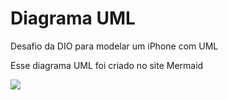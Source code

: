 # Diagrama UML
Desafio da DIO para modelar um iPhone com UML

Esse diagrama UML foi criado no site Mermaid

[![](https://mermaid.ink/img/pako:eNp9ksFugzAMhl8F5US19gU4TKrWSw-rqnXaiYubGLAUYmSSamvVd1-gtEODLQcg9q_fH7YvSrNBlSltoW03BKVAnbskntuzjydv2Aib4FleQ0sa7OWW7c6TZw2SLk5MZhRtILQz4RYtamIHg1N68EKuTOr-tkh-5NfcjRHWDQjait-jQcGONI8ZLJWx2ODlQo3CY69eAx6dwYj0O0HRjUBeWASJN_jB50GUzKLs4IQlGJat8ygO_ZgEP-lIsoeS3OPngtgpjaFbH3Z8gvUR0hneAJbOcDebbQ7tK3aYrFbPU6yJYtrDiWQy6XuhbcPmL0WXHzz_L3Qnm-dVSxUHVwOZuJB9T3PlK6wxV1n8NFhAsD5XubtGKUSEw5fTKvMScKmEQ1mprADbxltoTJz3sNCPKBrquIeV717Xb4pB--4?type=png)](https://mermaid.live/edit#pako:eNp9ksFugzAMhl8F5US19gU4TKrWSw-rqnXaiYubGLAUYmSSamvVd1-gtEODLQcg9q_fH7YvSrNBlSltoW03BKVAnbskntuzjydv2Aib4FleQ0sa7OWW7c6TZw2SLk5MZhRtILQz4RYtamIHg1N68EKuTOr-tkh-5NfcjRHWDQjait-jQcGONI8ZLJWx2ODlQo3CY69eAx6dwYj0O0HRjUBeWASJN_jB50GUzKLs4IQlGJat8ygO_ZgEP-lIsoeS3OPngtgpjaFbH3Z8gvUR0hneAJbOcDebbQ7tK3aYrFbPU6yJYtrDiWQy6XuhbcPmL0WXHzz_L3Qnm-dVSxUHVwOZuJB9T3PlK6wxV1n8NFhAsD5XubtGKUSEw5fTKvMScKmEQ1mprADbxltoTJz3sNCPKBrquIeV717Xb4pB--4)

